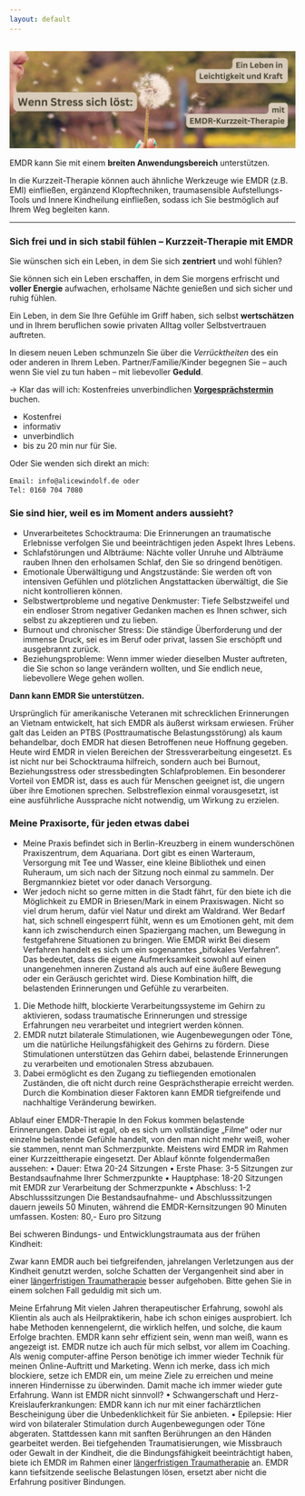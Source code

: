 ```yaml
---
layout: default
---
```

<br/>
<img src="/assets/2024-07-13-EMDR-Kurzzeit-Therapie.jpg" alt="" style="max-width:100%"/>

<p></p>

EMDR kann Sie mit einem **breiten Anwendungsbereich** unterstützen. 

In die Kurzzeit-Therapie können auch ähnliche Werkzeuge wie EMDR (z.B. EMI) einfließen, ergänzend Klopftechniken, traumasensible Aufstellungs-Tools und Innere Kindheilung einfließen, sodass ich Sie bestmöglich auf Ihrem Weg begleiten kann. 

----

### Sich frei und in sich stabil fühlen – Kurzzeit-Therapie mit EMDR

Sie wünschen sich ein Leben, in dem Sie sich **zentriert** und wohl fühlen?  

Sie können sich ein Leben erschaffen, in dem Sie morgens erfrischt und **voller Energie** aufwachen, erholsame Nächte genießen und sich sicher und ruhig fühlen. 

Ein Leben, in dem Sie Ihre Gefühle im Griff haben, sich selbst **wertschätzen** und in Ihrem beruflichen sowie privaten Alltag voller Selbstvertrauen auftreten. 

In diesem neuen Leben schmunzeln Sie über die _Verrücktheiten_ des ein oder anderen in Ihrem Leben. Partner/Familie/Kinder begegnen Sie – auch  wenn Sie viel zu tun haben – mit liebevoller **Geduld**.

→ Klar das will ich: Kostenfreies unverbindlichen [**Vorgesprächstermin**](https://traumatherapie.youcanbook.me) buchen.
- Kostenfrei
- informativ
- unverbindlich
- bis zu 20 min nur für Sie.

Oder Sie wenden sich direkt an mich:

    Email: info@alicewindolf.de oder
    Tel: 0160 704 7080


### Sie sind hier, weil es im Moment anders aussieht?
- Unverarbeitetes Schocktrauma: Die Erinnerungen an traumatische Erlebnisse verfolgen Sie und beeinträchtigen jeden Aspekt Ihres Lebens.
- Schlafstörungen und Albträume: Nächte voller Unruhe und Albträume rauben Ihnen den erholsamen Schlaf, den Sie so dringend benötigen.
- Emotionale Überwältigung und Angstzustände: Sie werden oft von intensiven Gefühlen und plötzlichen Angstattacken überwältigt, die Sie nicht kontrollieren können.
- Selbstwertprobleme und negative Denkmuster: Tiefe Selbstzweifel und ein endloser Strom negativer Gedanken machen es Ihnen schwer, sich selbst zu akzeptieren und zu lieben.
- Burnout und chronischer Stress: Die ständige Überforderung und der immense Druck, sei es im Beruf oder privat, lassen Sie erschöpft und ausgebrannt zurück.
- Beziehungsprobleme: Wenn immer wieder dieselben Muster auftreten, die Sie schon so lange verändern wollten, und Sie endlich neue, liebevollere Wege gehen wollen. 

**Dann kann EMDR Sie unterstützen.**

Ursprünglich für amerikanische Veteranen mit schrecklichen Erinnerungen an Vietnam entwickelt, hat sich EMDR als äußerst wirksam erwiesen. Früher galt das Leiden an PTBS (Posttraumatische Belastungsstörung) als kaum behandelbar, doch EMDR hat diesen Betroffenen neue Hoffnung gegeben.
Heute wird EMDR in vielen Bereichen der Stressverarbeitung eingesetzt. Es ist nicht nur bei Schocktrauma hilfreich, sondern auch bei Burnout, Beziehungsstress oder stressbedingten Schlafproblemen. 
Ein besonderer Vorteil von EMDR ist, dass es auch für Menschen geeignet ist, die ungern über ihre Emotionen sprechen. Selbstreflexion einmal vorausgesetzt, ist eine ausführliche Aussprache nicht notwendig, um Wirkung zu erzielen.

### Meine Praxisorte, für jeden etwas dabei
- Meine Praxis befindet sich in Berlin-Kreuzberg in einem wunderschönen Praxiszentrum, dem Aquariana. Dort gibt es einen Warteraum, Versorgung mit Tee und Wasser, eine kleine Bibliothek und einen Ruheraum, um sich nach der Sitzung noch einmal zu sammeln. Der Bergmannkiez bietet vor oder danach Versorgung. 
- Wer jedoch nicht so gerne mitten in die Stadt fährt, für den biete ich die Möglichkeit zu EMDR in Briesen/Mark in einem Praxiswagen. Nicht so viel drum herum, dafür viel Natur und direkt am Waldrand. Wer Bedarf hat, sich schnell eingesperrt fühlt, wenn es um Emotionen geht, mit dem kann ich zwischendurch einen Spaziergang machen, um Bewegung in festgefahrene Situationen zu bringen. 
Wie EMDR wirkt
Bei diesem Verfahren handelt es sich um ein sogenanntes „bifokales Verfahren“. Das bedeutet, dass die eigene Aufmerksamkeit sowohl auf einen unangenehmen inneren Zustand als auch auf eine äußere Bewegung oder ein Geräusch gerichtet wird. Diese Kombination hilft, die belastenden Erinnerungen und Gefühle zu verarbeiten. 
1.  Die Methode hilft, blockierte Verarbeitungssysteme im Gehirn zu aktivieren, sodass traumatische Erinnerungen und stressige Erfahrungen neu verarbeitet und integriert werden können. 
2. EMDR nutzt bilaterale Stimulationen, wie Augenbewegungen oder Töne, um die natürliche Heilungsfähigkeit des Gehirns zu fördern. Diese Stimulationen unterstützen das Gehirn dabei, belastende Erinnerungen zu verarbeiten und emotionalen Stress abzubauen.
3. Dabei ermöglicht es den Zugang zu tiefliegenden emotionalen Zuständen, die oft nicht durch reine Gesprächstherapie erreicht werden. Durch die Kombination dieser Faktoren kann EMDR tiefgreifende und nachhaltige Veränderung bewirken.

Ablauf einer EMDR-Therapie
In den Fokus kommen belastende Erinnerungen. Dabei ist egal, ob es sich um vollständige „Filme“ oder nur einzelne belastende Gefühle handelt, von den man nicht mehr weiß, woher sie stammen, nennt man Schmerzpunkte. 
Meistens wird EMDR im Rahmen einer Kurzzeittherapie eingesetzt. Der Ablauf könnte folgendermaßen aussehen:
    • Dauer: Etwa 20-24 Sitzungen
    • Erste Phase: 3-5 Sitzungen zur Bestandsaufnahme Ihrer Schmerzpunkte
    • Hauptphase: 18-20 Sitzungen mit EMDR zur Verarbeitung der Schmerzpunkte
    • Abschluss: 1-2 Abschlusssitzungen
Die Bestandsaufnahme- und Abschlusssitzungen dauern jeweils 50 Minuten, während die EMDR-Kernsitzungen 90 Minuten umfassen.
Kosten: 80,- Euro pro Sitzung

Bei schweren Bindungs- und Entwicklungstraumata aus der frühen Kindheit: 

Zwar kann EMDR auch bei tiefgreifenden, jahrelangen Verletzungen aus der Kindheit genutzt werden, solche Schatten der Vergangenheit sind aber in einer [längerfristigen Traumatherapie](/2023/02/09/Traumatherapie-in-Berlin.html) besser aufgehoben. Bitte gehen Sie in einem solchen Fall geduldig mit sich um. 

Meine Erfahrung
Mit vielen Jahren therapeutischer Erfahrung, sowohl als Klientin als auch als Heilpraktikerin, habe ich schon einiges ausprobiert. Ich habe Methoden kennengelernt, die wirklich helfen, und solche, die kaum Erfolge brachten. EMDR kann sehr effizient sein, wenn man weiß, wann es angezeigt ist. 
EMDR nutze ich auch für mich selbst, vor allem im Coaching. Als wenig computer-affine Person benötige ich immer wieder Technik für meinen Online-Auftritt und Marketing. Wenn ich merke, dass ich mich blockiere, setze ich EMDR ein, um meine Ziele zu erreichen und meine inneren Hindernisse zu überwinden. Damit mache ich immer wieder gute Erfahrung. 
Wann ist EMDR nicht sinnvoll?
    • Schwangerschaft und Herz-Kreislauferkrankungen: EMDR kann ich nur mit einer fachärztlichen Bescheinigung über die Unbedenklichkeit für Sie anbieten.
    • Epilepsie: Hier wird von bilateraler Stimulation durch Augenbewegungen oder Töne abgeraten. Stattdessen kann mit sanften Berührungen an den Händen gearbeitet werden.
Bei tiefgehenden Traumatisierungen, wie Missbrauch oder Gewalt in der Kindheit, die die Bindungsfähigkeit beeinträchtigt haben, biete ich EMDR im Rahmen einer [längerfristigen Traumatherapie](/2023/02/09/Traumatherapie-in-Berlin.html) an. EMDR kann tiefsitzende seelische Belastungen lösen, ersetzt aber nicht die Erfahrung positiver Bindungen.



